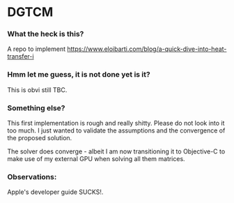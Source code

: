 # DGTCM

### What the heck is this?

A repo to implement https://www.eloibarti.com/blog/a-quick-dive-into-heat-transfer-i

### Hmm let me guess, it is not done yet is it?

This is obvi still TBC.


### Something else?

This first implementation is rough and really shitty. Please do not look into it too much. I just wanted to validate the assumptions and the convergence of the proposed solution.

The solver does converge - albeit I am now transitioning it to Objective-C to make use of my external GPU when solving all them matrices. 


### Observations:
Apple's developer guide SUCKS!.
